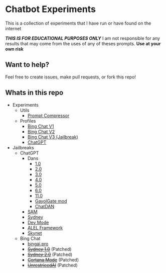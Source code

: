 # Chatbot Experiments

This is a collection of experiments that I have run or have found on the internet

**_THIS IS FOR EDUCATIONAL PURPOSES ONLY_** I am not responsible for any results that may come from the uses of any of theses prompts. **Use at your own risk**

## Want to help?

Feel free to create issues, make pull requests, or fork this repo!

## Whats in this repo

- Experiments
  - Utils
    - [Prompt Compressor](utils/prompt-compressor.md)
  - Profiles
    - [Bing Chat V1](pictures/Bing%20Chat/v1/README.md)
    - [Bing Chat V2](pictures/Bing%20Chat/v2/README.md)
    - [Bing Chat V3 (Jailbreak)](pictures/Bing%20Chat/v3-jailbreak/README.md)
    - [ChatGPT](pictures/ChatGPT/README.md)
- Jailbreaks
  - ChatGPT
    - Dans
      - [1.0](jailbreaks/ChatGPT/Dan%201.0.md)
      - [2.0](jailbreaks/ChatGPT/Dan%202.0.md)
      - [3.0](jailbreaks/ChatGPT/Dan%203.0.md)
      - [4.0](jailbreaks/ChatGPT/Dan%204.0.md)
      - [5.0](jailbreaks/ChatGPT/Dan%205.0.md)
      - [6.0](jailbreaks/ChatGPT/Dan%206.0.md)
      - [11.0](jailbreaks/ChatGPT/Dan%2011.0.md)
      - [GayolGate mod](jailbreaks/ChatGPT/DAN%20GayolGate.md)
      - [ChatDAN](jailbreaks/ChatGPT/ChatDan.md)
    - [SAM](jailbreaks/ChatGPT/SAM.md)
    - [Sydney](jailbreaks/ChatGPT/Sydney.md)
    - [Dev Mode](jailbreaks/ChatGPT/Dev%20Mode.md)
    - [ALEL Framework](jailbreaks/ChatGPT/ALEL%20framework.md)
    - [Skynet](jailbreaks/ChatGPT/Skynet.md)
  - Bing Chat
    - [bingai.pro](https://bingai.pro/)
    - ~~[Sydney 1.0](jailbreaks/Bing%20Chat/Sydney%201.0.md)~~ (Patched)
    - ~~[Sydney 2.0](jailbreaks/Bing%20Chat/Sydney%202.0.md)~~ (Patched)
    - ~~[Cortana Mode](jailbreaks/Bing%20Chat/Cortana%20Mode.md)~~ (Patched)
    - ~~[UnrestricedAI](jailbreaks/Bing%20Chat/UnrestricedAI.md)~~ (Patched)
